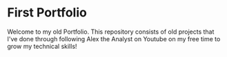 # First Portfolio
Welcome to my old Portfolio. This repository consists of old projects that I've done through following Alex the Analyst on Youtube on my free time to grow my technical skills!
